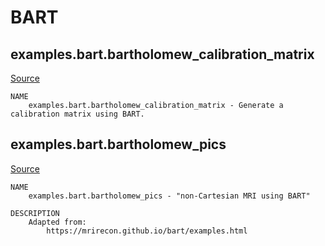 
# BART
## examples.bart.bartholomew_calibration_matrix

[Source](https://github.com/mckib2/mr_utils/blob/master/examples/bart/bartholomew_calibration_matrix.py)

```
NAME
    examples.bart.bartholomew_calibration_matrix - Generate a calibration matrix using BART.

```


## examples.bart.bartholomew_pics

[Source](https://github.com/mckib2/mr_utils/blob/master/examples/bart/bartholomew_pics.py)

```
NAME
    examples.bart.bartholomew_pics - "non-Cartesian MRI using BART"

DESCRIPTION
    Adapted from:
        https://mrirecon.github.io/bart/examples.html

```

